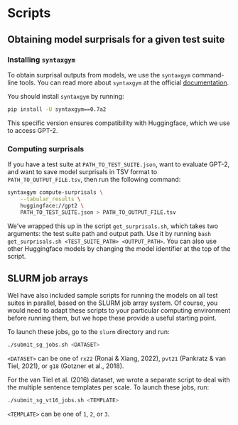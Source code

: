# Scripts

## Obtaining model surprisals for a given test suite

### Installing `syntaxgym` 

To obtain surprisal outputs from models, we use the `syntaxgym` command-line tools.
You can read more about `syntaxgym` at the official [documentation](https://cpllab.github.io/syntaxgym-core/commands.html).

You should install `syntaxgym` by running:
```bash
pip install -U syntaxgym==0.7a2
```
This specific version ensures compatibility with Huggingface, which we use to access GPT-2.

### Computing surprisals

If you have a test suite at `PATH_TO_TEST_SUITE.json`, want to evaluate GPT-2, 
and want to save model surprisals in TSV format to `PATH_TO_OUTPUT_FILE.tsv`,
then run the following command:
```bash
syntaxgym compute-surprisals \
    --tabular_results \
    huggingface://gpt2 \
    PATH_TO_TEST_SUITE.json > PATH_TO_OUTPUT_FILE.tsv
```

We've wrapped this up in the script `get_surprisals.sh`, which takes two arguments: 
the test suite path and output path. Use it by running `bash get_surprisals.sh <TEST_SUITE_PATH> <OUTPUT_PATH>`.
You can also use other Huggingface models by changing the model identifier at the top of the script.

## SLURM job arrays

WeI have also included sample scripts for running the models on all test suites in parallel,
based on the SLURM job array system. Of course, you would need to adapt these scripts
to your particular computing environment before running them, but we hope these provide
a useful starting point.

To launch these jobs, go to the `slurm` directory and run:
```bash
./submit_sg_jobs.sh <DATASET>
```
`<DATASET>` can be one of `rx22` (Ronai & Xiang, 2022), `pvt21` (Pankratz & van Tiel, 2021), or
`g18` (Gotzner et al., 2018). 

For the van Tiel et al. (2016) dataset, we wrote a separate script to deal with
the multiple sentence templates per scale. To launch these jobs, run:
```bash
./submit_sg_vt16_jobs.sh <TEMPLATE>
```
`<TEMPLATE>` can be one of `1`, `2`, or `3`.